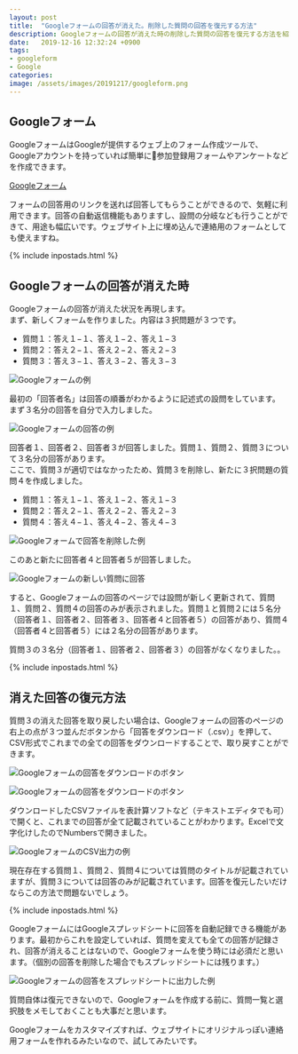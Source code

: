 ```yaml
---
layout: post
title:  "Googleフォームの回答が消えた。削除した質問の回答を復元する方法"
description: Googleフォームの回答が消えた時の削除した質問の回答を復元する方法を紹介します。
date:   2019-12-16 12:32:24 +0900
tags:
- googleform
- Google
categories:
image: /assets/images/20191217/googleform.png
---
```


## Googleフォーム

GoogleフォームはGoogleが提供するウェブ上のフォーム作成ツールで、Googleアカウントを持っていれば簡単に参加登録用フォームやアンケートなどを作成できます。

[Googleフォーム](https://www.google.com/intl/ja_jp/forms/about/)

フォームの回答用のリンクを送れば回答してもらうことができるので、気軽に利用できます。回答の自動返信機能もありますし、設問の分岐なども行うことができて、用途も幅広いです。ウェブサイト上に埋め込んで連絡用のフォームとしても使えますね。

{% include inpostads.html %}

## Googleフォームの回答が消えた時

Googleフォームの回答が消えた状況を再現します。  
まず、新しくフォームを作りました。内容は３択問題が３つです。

- 質問１：答え１−１、答え１−２、答え１−３
- 質問２：答え２−１、答え２−２、答え２−３
- 質問３：答え３−１、答え３−２、答え３−３

![Googleフォームの例](/assets/images/20191217/Googleform_form1.png)

最初の「回答者名」は回答の順番がわかるように記述式の設問をしています。  
まず３名分の回答を自分で入力しました。

![Googleフォームの回答の例](/assets/images/20191217/Googleform_answer1.png)

回答者１、回答者２、回答者３が回答しました。質問１、質問２、質問３について３名分の回答があります。  
ここで、質問３が適切ではなかったため、質問３を削除し、新たに３択問題の質問４を作成しました。

- 質問１：答え１−１、答え１−２、答え１−３
- 質問２：答え２−１、答え２−２、答え２−３
- 質問４：答え４−１、答え４−２、答え４−３

![Googleフォームで回答を削除した例](/assets/images/20191217/Googleform_form2.png)

このあと新たに回答者４と回答者５が回答しました。

![Googleフォームの新しい質問に回答](/assets/images/20191217/Googleform_answer2.png)

すると、Googleフォームの回答のページでは設問が新しく更新されて、質問１、質問２、質問４の回答のみが表示されました。質問１と質問２には５名分（回答者１、回答者２、回答者３、回答者４と回答者５）の回答があり、質問４（回答者４と回答者５）には２名分の回答があります。

質問３の３名分（回答者１、回答者２、回答者３）の回答がなくなりました。。

{% include inpostads.html %}

## 消えた回答の復元方法

質問３の消えた回答を取り戻したい場合は、Googleフォームの回答のページの右上の点が３つ並んだボタンから「回答をダウンロード（.csv）」を押して、CSV形式でこれまでの全ての回答をダウンロードすることで、取り戻すことができます。

![Googleフォームの回答をダウンロードのボタン](/assets/images/20191217/Googleform_button.png)

![Googleフォームの回答をダウンロードのボタン](/assets/images/20191217/Googleform_downloadanswer.png)

ダウンロードしたCSVファイルを表計算ソフトなど（テキストエディタでも可）で開くと、これまでの回答が全て記載されていることがわかります。Excelで文字化けしたのでNumbersで開きました。

![GoogleフォームのCSV出力の例](/assets/images/20191217/Googleform_CSV.png)

現在存在する質問１、質問２、質問４については質問のタイトルが記載されていますが、質問３については回答のみが記載されています。回答を復元したいだけならこの方法で問題ないでしょう。

{% include inpostads.html %}

GoogleフォームにはGoogleスプレッドシートに回答を自動記録できる機能があります。最初からこれを設定していれば、質問を変えても全ての回答が記録され、回答が消えることはないので、Googleフォームを使う時には必須だと思います。（個別の回答を削除した場合でもスプレッドシートには残ります。）

![Googleフォームの回答をスプレッドシートに出力した例](/assets/images/20191217/Googleform_spreadsheet.png)

質問自体は復元できないので、Googleフォームを作成する前に、質問一覧と選択肢をメモしておくことも大事だと思います。

Googleフォームをカスタマイズすれば、ウェブサイトにオリジナルっぽい連絡用フォームを作れるみたいなので、試してみたいです。
